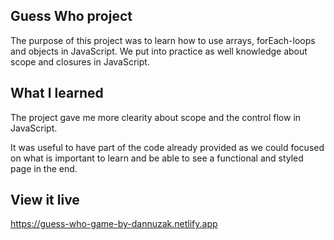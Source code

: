 ## Guess Who project

The purpose of this project was to learn how to use arrays, forEach-loops and objects in JavaScript. We put into practice as well knowledge about scope and closures in JavaScript.

## What I learned

The project gave me more clearity about scope and the control flow in JavaScript. 

It was useful to have part of the code already provided as we could focused on what is important to learn and be able to see a functional and styled page in the end.


## View it live

https://guess-who-game-by-dannuzak.netlify.app
